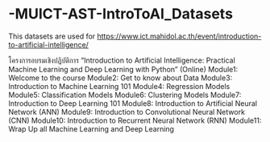 # -MUICT-AST-IntroToAI_Datasets
This datasets are used for https://www.ict.mahidol.ac.th/event/introduction-to-artificial-intelligence/


โครงการอบรมเชิงปฏิบัติการ “Introduction to Artificial Intelligence: Practical Machine Learning and Deep Learning with Python” (Online)
Module1: Welcome to the course
Module2: Get to know about Data
Module3: Introduction to Machine Learning 101
Module4: Regression Models
Module5: Classification Models
Module6: Clustering Models
Module7: Introduction to Deep Learning 101
Module8: Introduction to Artificial Neural Network (ANN)
Module9: Introduction to Convolutional Neural Network (CNN)
Module10: Introduction to Recurrent Neural Network (RNN)
Module11: Wrap Up all Machine Learning and Deep Learning
